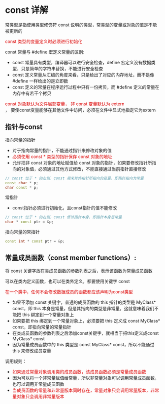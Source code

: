 # const 详解

常类型是指使用类型修饰符 const 说明的类型，常类型的变量或对象的值是不能被更新的

<font color="#dd0000">const 类型的变量定义时必须进行初始化</font><br />

const 常量与 #define 宏定义常量的区别:
- const 常量具有类型，编译器可以进行安全检查，define 宏定义没有数据类型，只是简单的字符串替换，不能进行安全检查
- const 定义常量从汇编的角度来看，只是给出了对应的内存地址，而不是像 #define 一样给出的是立即数
- const 定义的常量在程序运行过程中只有一份拷贝，而 #define 定义的常量在内存中有若干个拷贝

<font color="#dd0000">const 对象默认为文件局部变量， 非 const 变量默认为 extern</font><br />， 要使const变量能够在其他文件中访问，必须在文件中显式地指定它为extern

## 指针与const

指向常量的指针 
- 对于指向常量的指针，不能通过指针来修改对象的值
- <font color="#dd0000">必须使用 const * 类型的指针保存 const 对象的地址</font><br />
- 允许把非 const 对象的地址赋值给 const 对象的指针，如果要修改指针所指向的对象值，必须通过其他方式修改，不能直接通过当前指针直接修改
```C++
// const 位于 * 的左侧，const 用来修饰指针所指向的变量，即指针指向为常量
const char * p;   
char const * p;
```

常指针
- const指针必须进行初始化，且const指针的值不能修改
```C++
// const 位于 * 的右侧，const 修饰指针本身，即指针本身是常量
char * const ptr = &p;
```

指向常量的常指针
```C++
const int * const ptr = &p; 
```

## 常量成员函数（const member functions）:

将 const 关键字放在类成员函数的参数列表之后，表示该函数为常量成员函数

可以在类内定义函数，也可以在类外定义，都要使用关键字 const

<font color="#dd0000">在一个类中，任何不会修改数据成员的函数都应该声明为const类型</font><br />
- 如果不添加 const 关键字，普通的成员函数的 this 指针的类型是 MyClass* const，即 this 本身是常量，但是其指向的类型是非常量，这就意味着我们不能把 this 绑定到一个常量对象上
- 如果要把 this 绑定到一个常量对象上，必须要把 this 定义成 const MyClass* const，即指向常量的常量指针
- 在类成员函数的参数列表之后添加const关键字，就相当于把this定义成const MyClass* const
- 因为常量成员函数中的 this 类型是 const MyClass* const，所以不能通过 this 来修改成员变量

调用规则：
- <font color="#dd0000">如果通过常量对象调用类的成员函数，该成员函数必须是常量成员函数</font><br />
- 因为可以将一个非常量赋值给常量，所以非常量对象可以调用常量成员函数，也可以调用非常量成员函数
- <font color="#dd0000">当成员函数的常量和非常量版本同时存在，常量对象只会调用常量版本，非常量对象只会调用非常量版本</font><br /> 